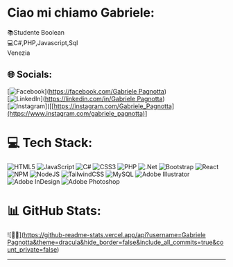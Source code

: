 # Ciao mi chiamo Gabriele:
📚Studente Boolean<br>💻C#,PHP,Javascript,Sql<br>Venezia



## 🌐 Socials:
[![Facebook](https://img.shields.io/badge/Facebook-%231877F2.svg?logo=Facebook&logoColor=white)]([https://facebook.com/Gabriele Pagnotta](https://www.facebook.com/gabriele.pagnotta.50/))<br>
[![LinkedIn](https://img.shields.io/badge/LinkedIn-%230077B5.svg?logo=linkedin&logoColor=white)]([https://linkedin.com/in/Gabriele Pagnotta](https://www.linkedin.com/in/gabriele-pagnotta-7645b316b/))<br>
[![Instagram](https://img.shields.io/badge/Instagram-%23E4405F.svg?logo=Instagram&logoColor=white)]([[https://instagram.com/Gabriele_Pagnotta](https://www.instagram.com/gabriele_pagnotta)]


# 💻 Tech Stack:
![HTML5](https://img.shields.io/badge/html5-%23E34F26.svg?style=for-the-badge&logo=html5&logoColor=white) ![JavaScript](https://img.shields.io/badge/javascript-%23323330.svg?style=for-the-badge&logo=javascript&logoColor=%23F7DF1E) ![C#](https://img.shields.io/badge/c%23-%23239120.svg?style=for-the-badge&logo=c-sharp&logoColor=white) ![CSS3](https://img.shields.io/badge/css3-%231572B6.svg?style=for-the-badge&logo=css3&logoColor=white) ![PHP](https://img.shields.io/badge/php-%23777BB4.svg?style=for-the-badge&logo=php&logoColor=white) ![.Net](https://img.shields.io/badge/.NET-5C2D91?style=for-the-badge&logo=.net&logoColor=white) ![Bootstrap](https://img.shields.io/badge/bootstrap-%23563D7C.svg?style=for-the-badge&logo=bootstrap&logoColor=white) ![React](https://img.shields.io/badge/react-%2320232a.svg?style=for-the-badge&logo=react&logoColor=%2361DAFB) ![NPM](https://img.shields.io/badge/NPM-%23000000.svg?style=for-the-badge&logo=npm&logoColor=white) ![NodeJS](https://img.shields.io/badge/node.js-6DA55F?style=for-the-badge&logo=node.js&logoColor=white) ![TailwindCSS](https://img.shields.io/badge/tailwindcss-%2338B2AC.svg?style=for-the-badge&logo=tailwind-css&logoColor=white) ![MySQL](https://img.shields.io/badge/mysql-%2300f.svg?style=for-the-badge&logo=mysql&logoColor=white) ![Adobe Illustrator](https://img.shields.io/badge/adobeillustrator-%23FF9A00.svg?style=for-the-badge&logo=adobeillustrator&logoColor=white) ![Adobe InDesign](https://img.shields.io/badge/Adobe%20InDesign-49021F?style=for-the-badge&logo=adobeindesign&logoColor=white) ![Adobe Photoshop](https://img.shields.io/badge/adobephotoshop-%2331A8FF.svg?style=for-the-badge&logo=adobephotoshop&logoColor=white)
# 📊 GitHub Stats:
![🧑‍💻][(https://github-readme-stats.vercel.app/api?username=Gabriele Pagnotta&theme=dracula&hide_border=false&include_all_commits=true&count_private=false](https://github.com/GabrielePagnotta/BoolBnB-Final-Project))<br/>


---


<!-- Proudly created with GPRM ( https://gprm.itsvg.in ) -->

